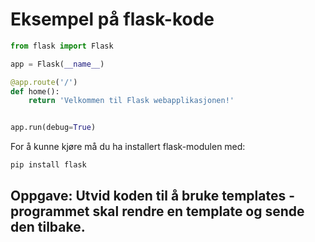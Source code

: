 
# Eksempel på flask-kode

```py
from flask import Flask

app = Flask(__name__)

@app.route('/')
def home():
    return 'Velkommen til Flask webapplikasjonen!'


app.run(debug=True)
```

For å kunne kjøre må du ha installert flask-modulen med:

```
pip install flask
```

## Oppgave: Utvid koden til å bruke templates - programmet skal rendre en template og sende den tilbake.